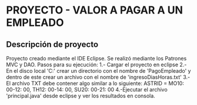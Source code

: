 PROYECTO - VALOR A PAGAR A UN EMPLEADO
======================================
Descripción de proyecto
--------------------------------------

Proyecto creado mediante el IDE Eclipse. 
Se realizó mediante los Patrones MVC y DAO. 
Pasos para su ejecución: 
1.- Cargar el proyecto en eclipse 
2.-En el disco local 'C:' crear un directorio con el nombre de 'PagoEmpleado' y dentro de este crear un archivo 
con el nombre de 'ingresoDiasHoras.txt' 
3.-El archivo TXT debe contener algo similar a lo siguiente: ASTRID = MO10: 00-12: 00, TH12: 00-14: 00, SU20: 00-21: 00 
4.-Ejecutar el archivo 'principal.java' desde eclipse y ver los resultados en consola.


